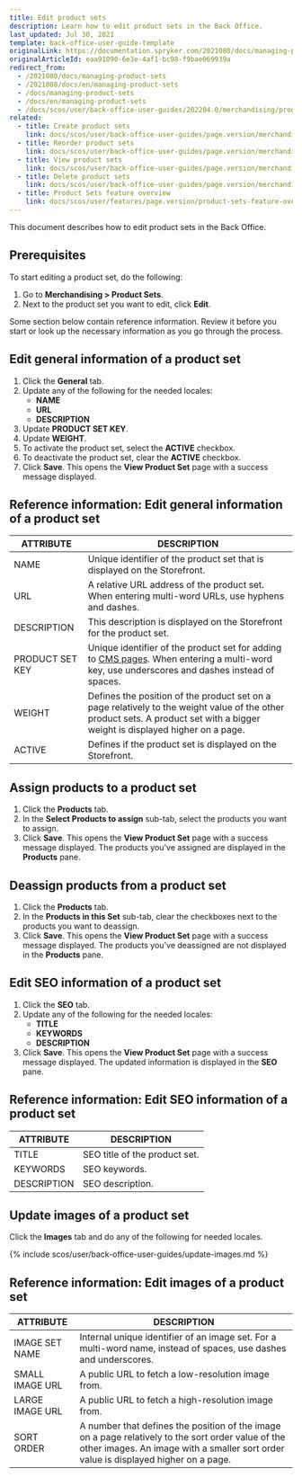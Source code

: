 ```yaml
---
title: Edit product sets
description: Learn how to edit product sets in the Back Office.
last_updated: Jul 30, 2021
template: back-office-user-guide-template
originalLink: https://documentation.spryker.com/2021080/docs/managing-product-sets
originalArticleId: eaa91090-6e3e-4af1-bc98-f9bae069939a
redirect_from:
  - /2021080/docs/managing-product-sets
  - /2021080/docs/en/managing-product-sets
  - /docs/managing-product-sets
  - /docs/en/managing-product-sets
  - /docs/scos/user/back-office-user-guides/202204.0/merchandising/product-sets/managing-product-sets.html
related:
  - title: Create product sets
    link: docs/scos/user/back-office-user-guides/page.version/merchandising/product-sets/create-product-sets.html
  - title: Reorder product sets
    link: docs/scos/user/back-office-user-guides/page.version/merchandising/product-sets/reorder-product-sets.html
  - title: View product sets
    link: docs/scos/user/back-office-user-guides/page.version/merchandising/product-sets/view-product-sets.html
  - title: Delete product sets
    link: docs/scos/user/back-office-user-guides/page.version/merchandising/product-sets/delete-product-sets.html
  - title: Product Sets feature overview
    link: docs/scos/user/features/page.version/product-sets-feature-overview.html
---
```


This document describes how to edit product sets in the Back Office.

## Prerequisites

To start editing a product set, do the following:

1. Go to **Merchandising&nbsp;<span aria-label="and then">></span> Product Sets**.
2. Next to the product set you want to edit, click **Edit**.

Some section below contain reference information. Review it before you start or look up the necessary information as you go through the process.

## Edit general information of a product set

1. Click the **General** tab.
2. Update any of the following for the needed locales:
    * **NAME**
    * **URL**
    * **DESCRIPTION**
3. Update **PRODUCT SET KEY**.
4. Update **WEIGHT**.
5. To activate the product set, select the **ACTIVE** checkbox.
6. To deactivate the product set, clear the **ACTIVE** checkbox.
7. Click **Save**.
    This opens the **View Product Set** page with a success message displayed.

## Reference information: Edit general information of a product set

| ATTRIBUTE |DESCRIPTION  |
| --- | --- |
| NAME | Unique identifier of the product set that is displayed on the Storefront. |
| URL | A relative URL address of the product set. When entering multi-word URLs, use hyphens and dashes.|
| DESCRIPTION | This description is displayed on the Storefront for the product set. |
| PRODUCT SET KEY | Unique identifier of the product set for adding to [CMS pages](/docs/pbc/all/content-management-system/cms-feature-overview/cms-pages-overview.html). When entering a multi-word key, use underscores and dashes instead of spaces. |
| WEIGHT | Defines the position of the product set on a page relatively to the weight value of the other product sets. A product set with a bigger weight is displayed higher on a page. |
| ACTIVE | Defines if the product set is displayed on the Storefront. |

## Assign products to a product set

1. Click the **Products** tab.
2. In the **Select Products to assign** sub-tab, select the products you want to assign.
3. Click **Save**.
    This opens the **View Product Set** page with a success message displayed. The products you've assigned are displayed in the **Products** pane.

## Deassign products from a product set

1. Click the **Products** tab.
2. In the **Products in this Set** sub-tab, clear the checkboxes next to the products you want to deassign.
3. Click **Save**.
    This opens the **View Product Set** page with a success message displayed. The products you've deassigned are not displayed in the **Products** pane.

## Edit SEO information of a product set

1. Click the **SEO** tab.
2. Update any of the following for the needed locales:
    * **TITLE**
    * **KEYWORDS**
    * **DESCRIPTION**
3. Click **Save**.
    This opens the **View Product Set** page with a success message displayed. The updated information is displayed in the **SEO** pane.

## Reference information: Edit SEO information of a product set

| ATTRIBUTE | DESCRIPTION|
| --- | --- |
| TITLE | SEO title of the product set. |
| KEYWORDS| SEO keywords. |
| DESCRIPTION | SEO description.  |


## Update images of a product set

Click the **Images** tab and do any of the following for needed locales.

{% include scos/user/back-office-user-guides/update-images.md %} <!-- To edit, see /_includes/scos/user/back-office-user-guides/update-images.md -->


## Reference information: Edit images of a product set

| ATTRIBUTE | DESCRIPTION|
| --- | --- |
| IMAGE SET NAME | Internal unique identifier of an image set. For a multi-word name, instead of spaces, use dashes and underscores. |
| SMALL IMAGE URL | A public URL to fetch a low-resolution image from. |
| LARGE IMAGE URL | A public URL to fetch a high-resolution image from. |
| SORT ORDER | A number that defines the position of the image on a page relatively to the sort order value of the other images. An image with a smaller sort order value is displayed higher on a page. |
